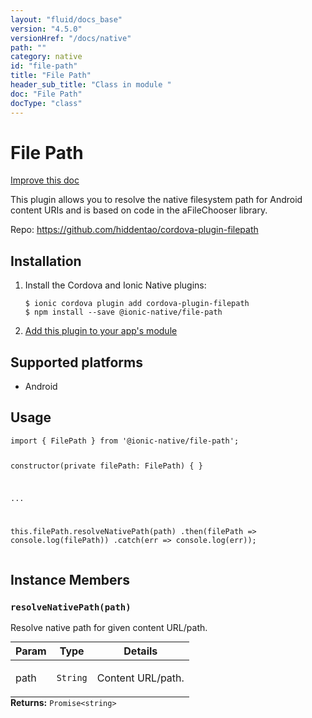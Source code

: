 ```yaml
---
layout: "fluid/docs_base"
version: "4.5.0"
versionHref: "/docs/native"
path: ""
category: native
id: "file-path"
title: "File Path"
header_sub_title: "Class in module "
doc: "File Path"
docType: "class"
---
```


<h1 class="api-title">File Path</h1>

<a class="improve-v2-docs" href="http://github.com/ionic-team/ionic-native/edit/master/src/@ionic-native/plugins/file-path/index.ts#L3">
  Improve this doc
</a>







<p>This plugin allows you to resolve the native filesystem path for Android content URIs and is based on code in the aFileChooser library.</p>


<p>Repo:
  <a href="https://github.com/hiddentao/cordova-plugin-filepath">
    https://github.com/hiddentao/cordova-plugin-filepath
  </a>
</p>


<h2><a class="anchor" name="installation" href="#installation"></a>Installation</h2>
<ol class="installation">
  <li>Install the Cordova and Ionic Native plugins:<br>
    <pre><code class="nohighlight">$ ionic cordova plugin add cordova-plugin-filepath
$ npm install --save @ionic-native/file-path
</code></pre>
  </li>
  <li><a href="https://ionicframework.com/docs/native/#Add_Plugins_to_Your_App_Module">Add this plugin to your app's module</a></li>
</ol>



<h2><a class="anchor" name="platforms" href="#platforms"></a>Supported platforms</h2>
<ul>
  <li>Android</li>
</ul>






<h2><a class="anchor" name="usage" href="#usage"></a>Usage</h2>
<pre><code class="lang-typescript">import { FilePath } from &#39;@ionic-native/file-path&#39;;

constructor(private filePath: FilePath) { }

...

this.filePath.resolveNativePath(path)
  .then(filePath =&gt; console.log(filePath))
  .catch(err =&gt; console.log(err));
</code></pre>








<h2><a class="anchor" name="instance-members" href="#instance-members"></a>Instance Members</h2>
<h3><a class="anchor" name="resolveNativePath" href="#resolveNativePath"></a><code>resolveNativePath(path)</code></h3>


Resolve native path for given content URL/path.
<table class="table param-table" style="margin:0;">
  <thead>
  <tr>
    <th>Param</th>
    <th>Type</th>
    <th>Details</th>
  </tr>
  </thead>
  <tbody>
  <tr>
    <td>
      path</td>
    <td>
      <code>String</code>
    </td>
    <td>
      <p>Content URL/path.</p>
</td>
  </tr>
  </tbody>
</table>

<div class="return-value" markdown="1">
  <i class="icon ion-arrow-return-left"></i>
  <b>Returns:</b> <code>Promise&lt;string&gt;</code> 
</div>





